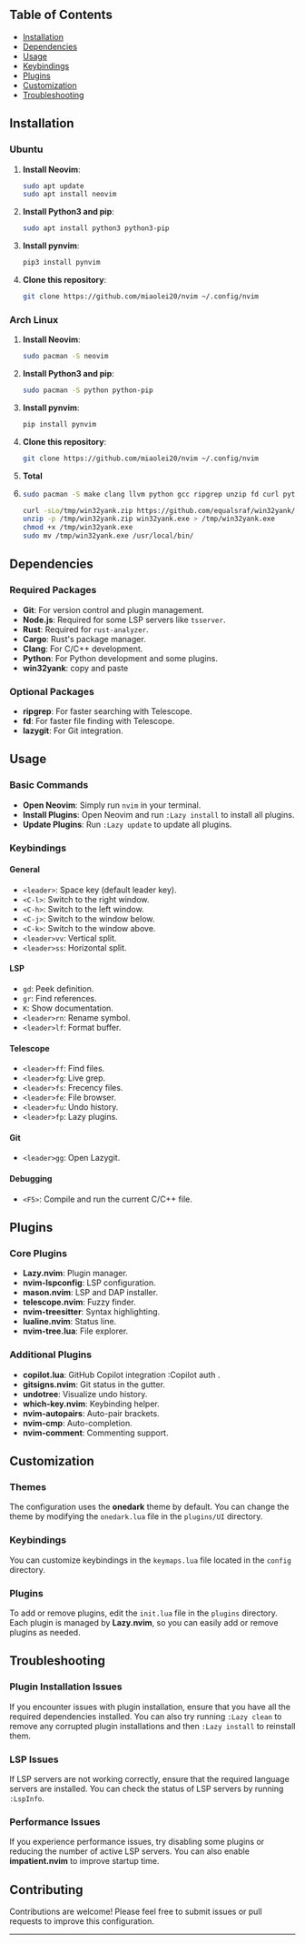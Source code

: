 ## Table of Contents
- [Installation](#installation)
- [Dependencies](#dependencies)
- [Usage](#usage)
- [Keybindings](#keybindings)
- [Plugins](#plugins)
- [Customization](#customization)
- [Troubleshooting](#troubleshooting)

## Installation

### Ubuntu
1. **Install Neovim**:
   ```bash
   sudo apt update
   sudo apt install neovim
   ```

2. **Install Python3 and pip**:
   ```bash
   sudo apt install python3 python3-pip
   ```

3. **Install pynvim**:
   ```bash
   pip3 install pynvim
   ```

4. **Clone this repository**:
   ```bash
   git clone https://github.com/miaolei20/nvim ~/.config/nvim
   ```

### Arch Linux
1. **Install Neovim**:
   ```bash
   sudo pacman -S neovim
   ```

2. **Install Python3 and pip**:
   ```bash
   sudo pacman -S python python-pip
   ```

3. **Install pynvim**:
   ```bash
   pip install pynvim
   ```

4. **Clone this repository**:
   ```bash
   git clone https://github.com/miaolei20/nvim ~/.config/nvim
   ```
5. **Total**
6. ```bash
   sudo pacman -S make clang llvm python gcc ripgrep unzip fd curl python-pip nodejs npm curl cargo rust lazygit
   ```
   ```bash
   curl -sLo/tmp/win32yank.zip https://github.com/equalsraf/win32yank/releases/download/v0.1.1/win32yank-x64.zip  
   unzip -p /tmp/win32yank.zip win32yank.exe > /tmp/win32yank.exe  
   chmod +x /tmp/win32yank.exe  
   sudo mv /tmp/win32yank.exe /usr/local/bin/
   ```
## Dependencies

### Required Packages
- **Git**: For version control and plugin management.
- **Node.js**: Required for some LSP servers like `tsserver`.
- **Rust**: Required for `rust-analyzer`.
- **Cargo**: Rust's package manager.
- **Clang**: For C/C++ development.
- **Python**: For Python development and some plugins.
- **win32yank**: copy and paste

### Optional Packages
- **ripgrep**: For faster searching with Telescope.
- **fd**: For faster file finding with Telescope.
- **lazygit**: For Git integration.

## Usage

### Basic Commands
- **Open Neovim**: Simply run `nvim` in your terminal.
- **Install Plugins**: Open Neovim and run `:Lazy install` to install all plugins.
- **Update Plugins**: Run `:Lazy update` to update all plugins.

### Keybindings

#### General
- `<leader>`: Space key (default leader key).
- `<C-l>`: Switch to the right window.
- `<C-h>`: Switch to the left window.
- `<C-j>`: Switch to the window below.
- `<C-k>`: Switch to the window above.
- `<leader>vv`: Vertical split.
- `<leader>ss`: Horizontal split.

#### LSP
- `gd`: Peek definition.
- `gr`: Find references.
- `K`: Show documentation.
- `<leader>rn`: Rename symbol.
- `<leader>lf`: Format buffer.

#### Telescope
- `<leader>ff`: Find files.
- `<leader>fg`: Live grep.
- `<leader>fs`: Frecency files.
- `<leader>fe`: File browser.
- `<leader>fu`: Undo history.
- `<leader>fp`: Lazy plugins.

#### Git
- `<leader>gg`: Open Lazygit.

#### Debugging
- `<F5>`: Compile and run the current C/C++ file.

## Plugins

### Core Plugins
- **Lazy.nvim**: Plugin manager.
- **nvim-lspconfig**: LSP configuration.
- **mason.nvim**: LSP and DAP installer.
- **telescope.nvim**: Fuzzy finder.
- **nvim-treesitter**: Syntax highlighting.
- **lualine.nvim**: Status line.
- **nvim-tree.lua**: File explorer.

### Additional Plugins
- **copilot.lua**: GitHub Copilot integration :Copilot auth .
- **gitsigns.nvim**: Git status in the gutter.
- **undotree**: Visualize undo history.
- **which-key.nvim**: Keybinding helper.
- **nvim-autopairs**: Auto-pair brackets.
- **nvim-cmp**: Auto-completion.
- **nvim-comment**: Commenting support.

## Customization

### Themes
The configuration uses the **onedark** theme by default. You can change the theme by modifying the `onedark.lua` file in the `plugins/UI` directory.

### Keybindings
You can customize keybindings in the `keymaps.lua` file located in the `config` directory.

### Plugins
To add or remove plugins, edit the `init.lua` file in the `plugins` directory. Each plugin is managed by **Lazy.nvim**, so you can easily add or remove plugins as needed.

## Troubleshooting

### Plugin Installation Issues
If you encounter issues with plugin installation, ensure that you have all the required dependencies installed. You can also try running `:Lazy clean` to remove any corrupted plugin installations and then `:Lazy install` to reinstall them.

### LSP Issues
If LSP servers are not working correctly, ensure that the required language servers are installed. You can check the status of LSP servers by running `:LspInfo`.

### Performance Issues
If you experience performance issues, try disabling some plugins or reducing the number of active LSP servers. You can also enable **impatient.nvim** to improve startup time.

## Contributing
Contributions are welcome! Please feel free to submit issues or pull requests to improve this configuration.

---
